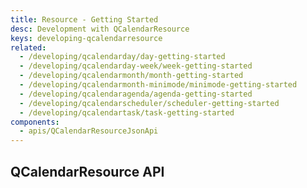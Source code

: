 ```yaml
---
title: Resource - Getting Started
desc: Development with QCalendarResource
keys: developing-qcalendarresource
related:
  - /developing/qcalendarday/day-getting-started
  - /developing/qcalendarday-week/week-getting-started
  - /developing/qcalendarmonth/month-getting-started
  - /developing/qcalendarmonth-minimode/minimode-getting-started
  - /developing/qcalendaragenda/agenda-getting-started
  - /developing/qcalendarscheduler/scheduler-getting-started
  - /developing/qcalendartask/task-getting-started
components:
  - apis/QCalendarResourceJsonApi
---
```


## QCalendarResource API

<q-calendar-resource-json-api />
